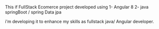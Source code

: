 This if FullStack Ecomerce project developed using 
1- Angular 8
2- java springBoot / spring Data jpa

i'm developing it to enhance my skills as fullstack java/ Angular developer.






  